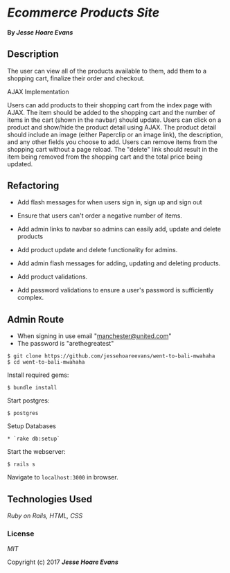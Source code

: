 # _Ecommerce Products Site_

#### By _**Jesse Hoare Evans**_

## Description

The user can view all of the products available to them, add them to a shopping cart, finalize their order and checkout.

AJAX Implementation

Users can add products to their shopping cart from the index page with AJAX. The item should be added to the shopping cart and the number of items in the cart (shown in the navbar) should update.
Users can click on a product and show/hide the product detail using AJAX. The product detail should include an image (either Paperclip or an image link), the description, and any other fields you choose to add.
Users can remove items from the shopping cart without a page reload. The "delete" link should result in the item being removed from the shopping cart and the total price being updated.

## Refactoring
  - Add flash messages for when users sign in, sign up and sign out

  -  Ensure that users can't order a negative number of items.

  - Add admin links to navbar so admins can easily add, update and delete products

  - Add product update and delete functionality for admins.

  - Add admin flash messages for adding, updating and deleting products.

  - Add product validations.

  - Add password validations to ensure a user's password is sufficiently complex.

## Admin Route

  - When signing in use email "manchester@united.com"
  - The password is "arethegreatest"
```
$ git clone https://github.com/jessehoareevans/went-to-bali-mwahaha
$ cd went-to-bali-mwahaha
```

Install required gems:
```
$ bundle install
```

Start postgres:
```
$ postgres
```

Setup Databases
```
* `rake db:setup`
```

Start the webserver:
```
$ rails s
```

Navigate to `localhost:3000` in browser.

## Technologies Used

_Ruby on Rails, HTML, CSS_

### License

*MIT*

Copyright (c) 2017 **_Jesse Hoare Evans_**
